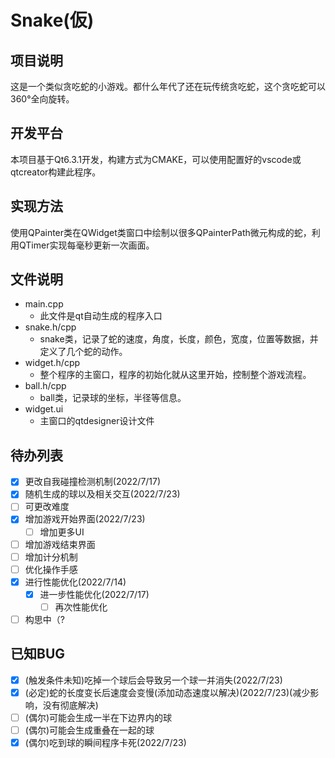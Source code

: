 # **Snake(仮)**
## 项目说明
这是一个类似贪吃蛇的小游戏。都什么年代了还在玩传统贪吃蛇，这个贪吃蛇可以360°全向旋转。
## 开发平台
本项目基于Qt6.3.1开发，构建方式为CMAKE，可以使用配置好的vscode或qtcreator构建此程序。
## 实现方法
使用QPainter类在QWidget类窗口中绘制以很多QPainterPath微元构成的蛇，利用QTimer实现每毫秒更新一次画面。
## 文件说明
- main.cpp
  - 此文件是qt自动生成的程序入口
- snake.h/cpp
  - snake类，记录了蛇的速度，角度，长度，颜色，宽度，位置等数据，并定义了几个蛇的动作。
- widget.h/cpp
  - 整个程序的主窗口，程序的初始化就从这里开始，控制整个游戏流程。
- ball.h/cpp
  - ball类，记录球的坐标，半径等信息。
- widget.ui
  - 主窗口的qtdesigner设计文件
## 待办列表
- [x] 更改自我碰撞检测机制(2022/7/17)
- [x] 随机生成的球以及相关交互(2022/7/23)
- [ ] 可更改难度
- [x] 增加游戏开始界面(2022/7/23)
  - [ ] 增加更多UI
- [ ] 增加游戏结束界面
- [ ] 增加计分机制
- [ ] 优化操作手感
- [x] 进行性能优化(2022/7/14)
  - [x] 进一步性能优化(2022/7/17)
    - [ ] 再次性能优化
- [ ] 构思中（?
## 已知BUG
- [x] (触发条件未知)吃掉一个球后会导致另一个球一并消失(2022/7/23)
- [x] (必定)蛇的长度变长后速度会变慢(添加动态速度以解决)(2022/7/23)(减少影响，没有彻底解决)
- [ ] (偶尔)可能会生成一半在下边界内的球
- [ ] (偶尔)可能会生成重叠在一起的球
- [x] (偶尔)吃到球的瞬间程序卡死(2022/7/23)